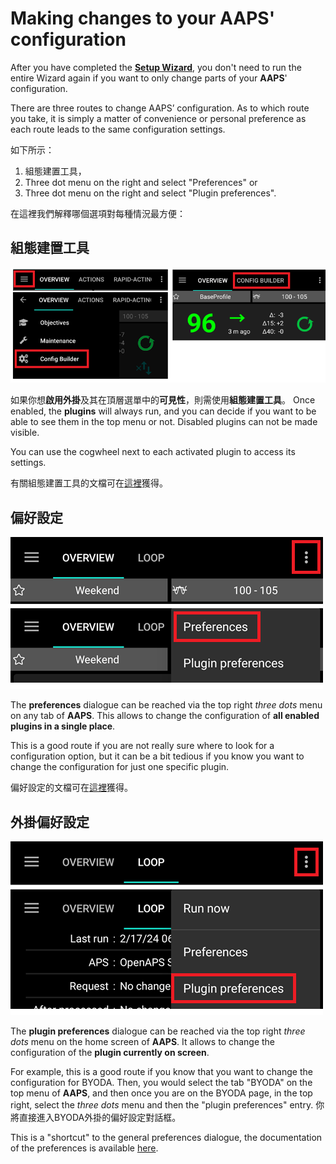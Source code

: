 # Making changes to your AAPS' configuration

After you have completed the **[Setup Wizard](../SettingUpAaps/SetupWizard.md)**, you don't need to run the entire Wizard again if you want to only change parts of your **AAPS**' configuration.

There are three routes to change AAPS’ configuration. As to which route you take, it is simply a matter of convenience or personal preference as each route leads to the same configuration settings.

如下所示：

1. 組態建置工具，
1. Three dot menu on the right and select "Preferences" or
1. Three dot menu on the right and select "Plugin preferences".

在這裡我們解釋哪個選項對每種情況最方便：

## 組態建置工具

![Open Config Builder](../images/ConfBuild_Open_AAPS30.png)

如果你想**啟用外掛**及其在頂層選單中的**可見性**，則需使用**組態建置工具**。 Once enabled, the **plugins** will always run, and you can decide if you want to be able to see them in the top menu or not. Disabled plugins can not be made visible.

You can use the cogwheel next to each activated plugin to access its settings.

有關組態建置工具的文檔可在[這裡](../SettingUpAaps/ConfigBuilder.md)獲得。

## 偏好設定

![Open preferences](../images/Pref2020_Open2.png)

The **preferences** dialogue can be reached via the top right _three dots_ menu on any tab of **AAPS**. This allows to change the configuration of **all enabled plugins in a single place**.

This is a good route if you are not really sure where to look for a configuration option, but it can be a bit tedious if you know you want to change the configuration for just one specific plugin.

偏好設定的文檔可在[這裡](../SettingUpAaps/Preferences.md)獲得。

## 外掛偏好設定

![Open plugin preferences](../images/Pref2020_OpenPlugin2.png)

The **plugin preferences** dialogue can be reached via the top right _three dots_ menu on the home screen of **AAPS**. It allows to change the configuration of the **plugin currently on screen**.

For example, this is a good route if you know that you want to change the configuration for BYODA. Then, you would select the tab "BYODA" on the top menu of **AAPS**, and then once you are on the BYODA page, in the top right, select the _three dots_ menu and then the "plugin preferences" entry. 你將直接進入BYODA外掛的偏好設定對話框。

This is a "shortcut" to the general preferences dialogue, the documentation of the preferences is available [here](../SettingUpAaps/Preferences.md).
